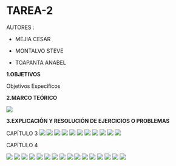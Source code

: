 # TAREA-2

AUTORES :

- MEJIA CESAR

- MONTALVO STEVE

- TOAPANTA ANABEL


**1.OBJETIVOS**



Objetivos Específicos



**2.MARCO TEÓRICO**

![](https://github.com/Anabeltoapanta/TAREA-2/blob/main/MARCO%20TEORICO%20CAPITULO%204.jpg)

**3.EXPLICACIÓN Y RESOLUCIÓN DE EJERCICIOS O PROBLEMAS**

CAPÍTULO 3
![](https://github.com/Anabeltoapanta/TAREA-2/blob/main/20210607_233518.jpg)
![](https://github.com/Anabeltoapanta/TAREA-2/blob/main/20210607_233713.jpg)
![](https://github.com/Anabeltoapanta/TAREA-2/blob/main/20210607_233826.jpg)
![](https://github.com/Anabeltoapanta/TAREA-2/blob/main/20210607_234023.jpg)
![](https://github.com/Anabeltoapanta/TAREA-2/blob/main/20210607_234222.jpg)
![](https://github.com/Anabeltoapanta/TAREA-2/blob/main/20210607_234341.jpg)
![](https://github.com/Anabeltoapanta/TAREA-2/blob/main/20210607_234451.jpg)
![](https://github.com/Anabeltoapanta/TAREA-2/blob/main/20210607_234601.jpg)
![](https://github.com/Anabeltoapanta/TAREA-2/blob/main/20210607_234742.jpg)
![](https://github.com/Anabeltoapanta/TAREA-2/blob/main/20210607_234911.jpg)
![](https://github.com/Anabeltoapanta/TAREA-2/blob/main/20210607_235021.jpg)


CAPÍTULO 4

![](https://github.com/Anabeltoapanta/TAREA-2/blob/main/20210607_235226.jpg)
![](https://github.com/Anabeltoapanta/TAREA-2/blob/main/20210607_235405.jpg)
![](https://github.com/Anabeltoapanta/TAREA-2/blob/main/20210607_235511.jpg)
![](https://github.com/Anabeltoapanta/TAREA-2/blob/main/20210607_235614.jpg)
![](https://github.com/Anabeltoapanta/TAREA-2/blob/main/20210607_235754.jpg)
![](https://github.com/Anabeltoapanta/TAREA-2/blob/main/20210607_235942.jpg)
![](https://github.com/Anabeltoapanta/TAREA-2/blob/main/20210608_000101.jpg)
![](https://github.com/Anabeltoapanta/TAREA-2/blob/main/20210608_000221.jpg)
![](https://github.com/Anabeltoapanta/TAREA-2/blob/main/20210608_000401.jpg)
![](https://github.com/Anabeltoapanta/TAREA-2/blob/main/20210608_000539.jpg)
![](https://github.com/Anabeltoapanta/TAREA-2/blob/main/20210608_000721.jpg)
![](https://github.com/Anabeltoapanta/TAREA-2/blob/main/20210608_000842.jpg)
![](https://github.com/Anabeltoapanta/TAREA-2/blob/main/20210608_000953.jpg)
![](https://github.com/Anabeltoapanta/TAREA-2/blob/main/20210608_001107.jpg)
![](https://github.com/Anabeltoapanta/TAREA-2/blob/main/20210608_001222.jpg)
![](https://github.com/Anabeltoapanta/TAREA-2/blob/main/20210608_001348.jpg)
